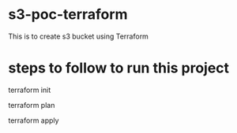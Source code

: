 # s3-poc-terraform
This is to create s3 bucket using Terraform

# steps to follow to run this project

terraform init 

terraform plan

terraform apply

